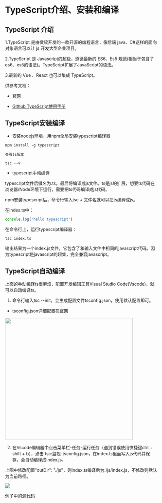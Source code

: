 # TypeScript介绍、安装和编译


## TypeScript 介绍  

1.TypeScript 是由微软开发的一款开源的编程语言，像后端 java、C#这样的面向对象语言可以让 js 开发大型企业项目。  

2.TypeScript 是 Javascript的超级，遵循最新的 ES6、Es5 规范(相当于包含了es6、es5的语法)。TypeScript扩展了JavaScript的语法。  

3.最新的 Vue 、React 也可以集成 TypeScript。

供参考文档：

* [官网](https://www.tslang.cn/docs/home.html)

* [Github TypeScript使用手册](https://github.com/zhongsp/TypeScript)

## TypeScript安装编译

* 安装nodejs环境，用npm全局安装typescript编译器

```
npm install -g typescript

查看ts版本

tsc --v
```

* typescript手动编译

typescript文件后缀名为.ts，最后将编译成js文件。ts是js的扩展，想要ts代码在浏览器/Node环境下运行，需要把ts代码编译成js代码。

npm安装typescript后，命令行输入tsc + 文件名就可以把ts编译成js。

在index.ts中：

```ts
console.log('hello typescript')
```
在命令行上，运行typescript编译器：
```
tsc index.ts
```
输出结果为一个index.js文件，它包含了和输入文件中相同的javascript代码。因为typescript是javascript的超集，完全兼容javascript。

## TypeScript自动编译

上面的手动编译ts很麻烦，配置开发编辑工具Visual Studio Code(Vscode)，就可以自动编译ts。

1. 命令行输入tsc --init，会生成配置文件tsconfig.json，使用默认配置即可。

* tsconfig.json详细配置在[官网](https://www.tslang.cn/docs/handbook/tsconfig-json.html)

<img src="../images/tsc01.png" height="400" width="420">

2. 在Vscode编辑器中点击菜单栏-任务-运行任务（遇到错误使用快捷键ctrl + shift + b），点击 tsc:监视-tsconfig.json，在index.ts里面写入js代码并保存，会自动编译成index.js。

上图中修改配置"outDir": "./js"，则index.ts编译后为./js/index.js，不修改则默认为当前路径。

<img src="../images/tsc02.png" >

例子中的[源代码](./index.ts)
